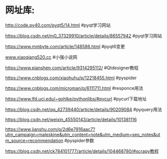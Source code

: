 # 网址库:

http://code.py40.com/pyqt5/14.html #pyqt学习网站

https://blog.csdn.net/m0_37329910/article/details/86557942 #pyqt学习网站

https://www.mmbyte.com/article/148586.html #pyqt6变更

www.xiaoqiang520.cc #小强小说网

https://www.pianshen.com/article/9314295112/ #Qtdesigner教程

https://www.cnblogs.com/xiaohuhu/p/12218455.html #pyspider

https://www.cnblogs.com/microman/p/6111711.html #responce用法

https://www.lfd.uci.edu/~gohlke/pythonlibs/#pycurl #pycurl下载地址

https://blog.csdn.net/qq_42739440/article/details/90209084 #pyquery用法

https://blog.csdn.net/weixin_45550143/article/details/101381116

https://www.jianshu.com/p/2d6e7916aac7?utm_campaign=maleskine&utm_content=note&utm_medium=seo_notes&utm_source=recommendation  #pyspider参数

https://blog.csdn.net/ck784101777/article/details/104468780/#scrapy教程
